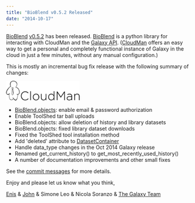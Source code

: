 ```yaml
---
title: "BioBlend v0.5.2 Released"
date: "2014-10-17"
---
```


[BioBlend](https://github.com/afgane/bioblend) [v0.5.2](https://github.com/afgane/bioblend/blob/master/CHANGELOG.md) has been released.  [BioBlend](https://github.com/afgane/bioblend) is a python library for interacting with CloudMan and the [Galaxy API](/src/learn/api/index.md).  ([CloudMan](/src/cloudman/index.md) offers an easy way to get a personal and completely functional instance of Galaxy in the cloud in just a few minutes, without any manual configuration.)

This is mostly an incremental bug fix release with the following summary of changes:

<div class='right'><a href='/src/cloudman/index.md'><img src="/src/images/logos/CloudManWideBlackLogo.png" alt="CloudMan" width="200" /></a></div>

* [BioBlend.objects](http://bioinformatics.oxfordjournals.org/content/30/19/2816.abstract): enable email & password authorization
* Enable ToolShed tar ball uploads
* BioBlend.objects: allow deletion of history and library datasets
* BioBlend.objects: fixed library dataset downloads
* Fixed the ToolShed tool installation method
* Add 'deleted' attribute to [DatasetContainer](https://github.com/afgane/bioblend/blob/master/bioblend/galaxy/objects/wrappers.py#l678)
* Handle data_type changes in the Oct 2014 Galaxy release
* Renamed get_current_history() to get_most_recently_used_history()
* A number of documentation improvements and other small fixes 

See the [commit messages](https://github.com/afgane/bioblend/compare/d8925715a5a24b738c605eb63f58260479e55700...0e1ed75edc5b474e6dc34e466287cdfb170cde9a) for more details.

Enjoy and please let us know what you think,

[Enis](/src/people/enis-afgan/index.md) & [John](/src/people/john-chilton/index.md) & Simone Leo & Nicola Soranzo & [The Galaxy Team](/src/galaxy-team/index.md)
